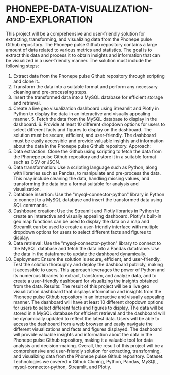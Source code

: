 # PHONEPE-DATA-VISUALIZATION-AND-EXPLORATION
This project will be a comprehensive and user-friendly solution for extracting, transforming, and visualizing data from the Phonepe pulse Github repository. 
The Phonepe pulse Github repository contains a large amount of data related to various metrics and statistics. The goal is to extract this data and process it to obtain insights and information that can be visualized in a user-friendly manner. 
The solution must include the following steps: 
1. Extract data from the Phonepe pulse Github repository through scripting and clone it.. 
2. Transform the data into a suitable format and perform any necessary cleaning and pre-processing steps. 
3. Insert the transformed data into a MySQL database for efficient storage and retrieval. 
4. Create a live geo visualization dashboard using Streamlit and Plotly in Python to display the data in an interactive and visually appealing manner. 5. Fetch the data from the MySQL database to display in the dashboard. 6. Provide at least 10 different dropdown options for users to select different facts and figures to display on the dashboard. 
The solution must be secure, efficient, and user-friendly. The dashboard must be easily accessible and provide valuable insights and information about the data in the Phonepe pulse Github repository. 
Approach: 
1. Data extraction: Clone the Github using scripting to fetch the data from the Phonepe pulse Github repository and store it in a suitable format such as CSV or JSON. 
2. Data transformation: Use a scripting language such as Python, along with libraries such as Pandas, to manipulate and pre-process the data. This may include cleaning the data, handling missing values, and transforming the data into a format suitable for analysis and visualization. 
3. Database insertion: Use the "mysql-connector-python" library in Python to connect to a MySQL database and insert the transformed data using SQL commands.
4. Dashboard creation: Use the Streamlit and Plotly libraries in Python to create an interactive and visually appealing dashboard. Plotly's built-in geo map functions can be used to display the data on a map and Streamlit can be used to create a user-friendly interface with multiple dropdown options for users to select different facts and figures to display. 
5. Data retrieval: Use the "mysql-connector-python" library to connect to the MySQL database and fetch the data into a Pandas dataframe. Use the data in the dataframe to update the dashboard dynamically. 
6. Deployment: Ensure the solution is secure, efficient, and user-friendly. Test the solution thoroughly and deploy the dashboard publicly, making it accessible to users. 
This approach leverages the power of Python and its numerous libraries to extract, transform, and analyze data, and to create a user-friendly dashboard for visualizing the insights obtained from the data. 
Results: 
The result of this project will be a live geo visualization dashboard that displays information and insights from the Phonepe pulse Github repository in an interactive and visually appealing manner. The dashboard will have at least 10 different dropdown options for users to select different facts and figures to display. The data will be stored in a MySQL database for efficient retrieval and the dashboard will be dynamically updated to reflect the latest data. 
Users will be able to access the dashboard from a web browser and easily navigate the different visualizations and facts and figures displayed. The dashboard will provide valuable insights and information about the data in the Phonepe pulse Github repository, making it a valuable tool for data analysis and decision-making. 
Overall, the result of this project will be a comprehensive and user-friendly solution for extracting, transforming, and visualizing data from the Phonepe pulse Github repository. 
Dataset: 
Technologies we covered = Github Cloning, Python, Pandas, MySQL, mysql-connector-python, Streamlit, and Plotly.
